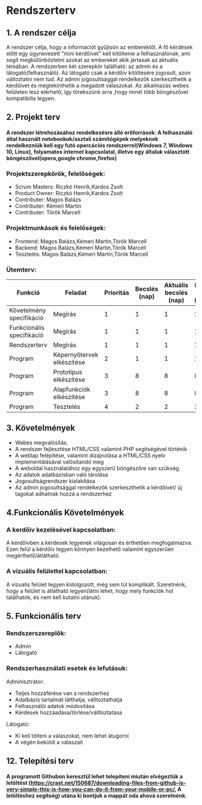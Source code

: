 # Rendszerterv

## 1. A rendszer célja

A rendszer célja, hogy a információt gyűjtsön az emberektől. A fő kérdések előtt egy úgynevezett "mini kérdőívet" kell kitöltenie a felhasználónak, ami segít megkülönböztetni azokat az embereket akik jártasak az aktuális témában. A rendszerben két szerepkör található: az admin és a látogató(felhasználó). Az látogató csak a kérdőív kitöltésére jogosult, azon változtatni nem tud. Az admin jogosultsággal rendelkezők szerkeszthetik a kérdőívet és megtekinthetik a megadott válaszokat. Az alkalmazás webes felületen lesz elérhető, így törekszünk arra ,hogy minél több böngészővel kompatibilis legyen.<br>

## 2. Projekt terv
#### A rendszer létrehozásához rendelkezésre álló erőforrások: A felhasználó által használt notebookok/asztali számítógépek melyeknek rendelkezniük kell egy futó opercációs rendszerrel(Windows 7, Windows 10, Linux), folyamatos internet kapcsolatal, illetve egy általuk választott böngészővel(opera,google chrome,firefox) 
### Projektszerepkörök, felelőségek:
- Scrum Masters: Riczkó Henrik,Kardos Zsolt
- Product Owner: Riczkó Henrik,Kardos Zsolt
- Contributer: Magos Balázs
- Contributer: Kémeri Martin
- Contributer: Török Marcell

###  Projektmunkások és felelőségek:
- Frontend: Magos Balázs,Kémeri Martin,Török Marcell
- Backend: Magos Balázs,Kémeri Martin,Török Marcell
- Tesztelés: Magos Balázs,Kémeri Martin,Török Marcell

###  Ütemterv:

|Funkció                  | Feladat                                | Prioritás | Becslés (nap) | Aktuális becslés (nap) | Eltelt idő (nap) | Becsült idő (nap) |
|-------------------------|----------------------------------------|-----------|---------------|------------------------|------------------|---------------------|
|Követelmény specifikáció |Megírás                                 |         1 |             1 |                      1 |                1 |                   1 |            
|Funkcionális specifikáció|Megírás                                 |         1 |             1 |                      1 |                1 |                   1 |
|Rendszerterv             |Megírás                                 |         1 |             1 |                      1 |                1 |                   1 |
|Program                  |Képernyőtervek elkészítése              |         2 |             1 |                      1 |                1 |                   1 |
|Program                  |Prototípus elkészítése                  |         3 |             8 |                      8 |                8 |                   8 |
|Program                  |Alapfunkciók elkészítése                |         3 |             8 |                      8 |                8 |                   8 |
|Program                  |Tesztelés                               |         4 |             2 |                      2 |                2 |                   2 |


## 3. Követelmények

- Webes megvalósítás.
- A rendszer fejlesztése HTML/CSS valamint PHP segítségével történik<br>
- A weblap felépítése, valamint dizájnolása a HTML/CSS nyelv implementálásával valósítandó meg<br>
- A weboldal használatához egy egyszerű böngészőre van szükség<br>
- Az adatok adatbázisban való tárolása<br>
- Jogosultságrendszer kialakítása<br>
- Az admin jogosultsággal rendelkezők szerkeszthetik a kérdőívet/ új tagokat adhatnak hozzá a rendszerhez<br>

## 4.Funkcionális Követelmények

### A kerdőiv kezelésével kapcsolatban:
A kérdőívben a kérdesek legyenek világosan és érthetően megfogalmazva.
Ezen felül a kérdőív legyen könnyen kezelhető valamint egyszerűen megérthető/átlátható.
### A vizuális felülettel kapcsolatban:
A vizualis felület legyen kidolgozott, még sem túl komplikált.
Szeretnénk, hogy a felület is átlátható legyen(látni lehet, hogy mely funkciók hol találhatók, és nem kell kutatni utánuk).

## 5. Funkcionális terv

### Rendszerszereplők:<br>
- Admin<br>
- Látogató<br>

### Rendszerhasználati esetek és lefutásuk:<br>

Adminisztrátor:<br>

- Teljes hozzáférése van a rendszerhez<br>
- Adatbázis tartalmát látthatja, válltoztathatja<br>
- Felhasználói adatok módosítása<br>
- Kérdések hozzáadása/törlése/válltoztatása<br>

Látogató:<br>

- Ki kell tölteni a válaszokat, nem lehet átugorni<br>
- A végén beküldi a válaszait<br>


## 12. Telepítési terv
#### A programott Githubon keresztül lehet telepíteni miután elvégeztük a letöltést (https://crast.net/150687/downloading-files-from-github-is-very-simple-this-is-how-you-can-do-it-from-your-mobile-or-pc/, A letöltéshez segítség) utána ki bontjuk a mappát oda ahová szeretnénk.

